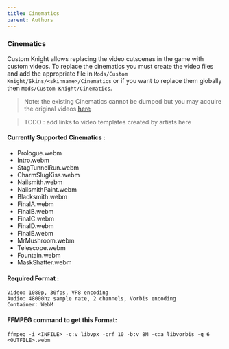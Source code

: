 ```yaml
---
title: Cinematics
parent: Authors
---
```

### Cinematics

Custom Knight allows replacing the video cutscenes in the game with custom videos. To replace the cinematics you must create the video files and add the appropriate file in `Mods/Custom Knight/Skins/<skinname>/Cinematics`  or if you want to replace them globally then `Mods/Custom Knight/Cinematics`.

> Note: the existing Cinematics cannot be dumped but you may acquire the original videos [here](https://github.com/PrashantMohta/HollowKnight.CustomKnight/releases/tag/v2.2.0)

> TODO : add links to video templates created by artists here

#### Currently Supported Cinematics : 

- Prologue.webm
- Intro.webm
- StagTunnelRun.webm
- CharmSlugKiss.webm
- Nailsmith.webm
- NailsmithPaint.webm
- Blacksmith.webm
- FinalA.webm
- FinalB.webm
- FinalC.webm
- FinalD.webm
- FinalE.webm
- MrMushroom.webm
- Telescope.webm
- Fountain.webm
- MaskShatter.webm

#### Required Format :

```
Video: 1080p, 30fps, VP8 encoding
Audio: 48000hz sample rate, 2 channels, Vorbis encoding
Container: WebM
```

#### FFMPEG command to get this Format:

`ffmpeg -i <INFILE> -c:v libvpx -crf 10 -b:v 8M -c:a libvorbis -q 6 <OUTFILE>.webm`
